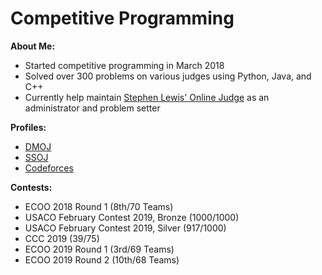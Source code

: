 # Competitive Programming

**About Me:**
- Started competitive programming in March 2018
- Solved over 300 problems on various judges using Python, Java, and C++
- Currently help maintain [Stephen Lewis' Online Judge](https://ssoj.ca/) as an administrator and problem setter

**Profiles:**
- [DMOJ](https://dmoj.ca/user/Joon7891)
- [SSOJ](https://ssoj.ca/user/Joon7891)
- [Codeforces](https://codeforces.com/profile/Joon7891)

**Contests:**
- ECOO 2018 Round 1 (8th/70 Teams)
- USACO February Contest 2019, Bronze (1000/1000)
- USACO February Contest 2019, Silver (917/1000)
- CCC 2019 (39/75)
- ECOO 2019 Round 1 (3rd/69 Teams)
- ECOO 2019 Round 2 (10th/68 Teams)
